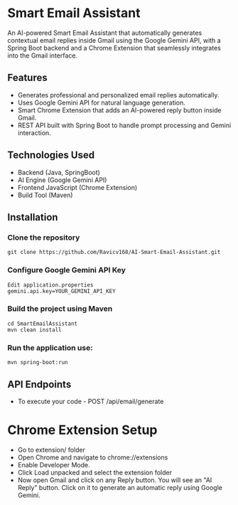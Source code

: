 # Smart Email Assistant

An AI-powered Smart Email Assistant that automatically generates contextual email replies inside Gmail using the Google Gemini API, with a Spring Boot backend and a Chrome Extension that seamlessly integrates into the Gmail interface.

## Features
- Generates professional and personalized email replies automatically.
- Uses Google Gemini API for natural language generation.
- Smart Chrome Extension that adds an AI-powered reply button inside Gmail.
- REST API built with Spring Boot to handle prompt processing and Gemini interaction.

## Technologies Used
- Backend (Java, SpringBoot)
- AI Engine (Google Gemini API)
- Frontend JavaScript (Chrome Extension)
- Build Tool (Maven)

## Installation
### Clone the repository
    git clone https://github.com/Ravicv168/AI-Smart-Email-Assistant.git

### Configure Google Gemini API Key
    Edit application.properties
    gemini.api.key=YOUR_GEMINI_API_KEY
  
### Build the project using Maven
    cd SmartEmailAssistant
    mvn clean install

### Run the application use:
    mvn spring-boot:run

## API Endpoints
- To execute your code - POST /api/email/generate

# Chrome Extension Setup
- Go to extension/ folder
- Open Chrome and navigate to chrome://extensions
- Enable Developer Mode.
- Click Load unpacked and select the extension folder
- Now open Gmail and click on any Reply button. You will see an "AI Reply" button. Click on it to generate an automatic reply using Google Gemini.
